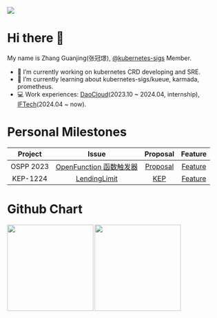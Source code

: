 ![](https://komarev.com/ghpvc/?username=B1F030)
# Hi there 👋
My name is Zhang Guanjing(张冠璟), [@kubernetes-sigs](https://github.com/kubernetes-sigs) Member.

- 🔭 I’m currently working on kubernetes CRD developing and SRE.
- 🌱 I’m currently learning about kubernetes-sigs/kueue, karmada, prometheus.
- 💻 Work experiences: [DaoCloud](https://daocloud.io)(2023.10 ~ 2024.04, internship), [IFTech](https://iftech.io)(2024.04 ~ now).

# Personal Milestones
|   Project   |                            Issue                             |                           Proposal                           |                           Feature                            |
| :---------: | :----------------------------------------------------------: | :----------------------------------------------------------: | :----------------------------------------------------------: |
|  OSPP 2023  | [OpenFunction 函数触发器](https://summer-ospp.ac.cn/2023/org/prodetail/236690243?lang=zh&list=pro) | [Proposal](https://github.com/OpenFunction/OpenFunction/blob/main/docs/proposals/20230726-integrate-keda-http-add-on.md) | [Feature](https://github.com/OpenFunction/OpenFunction/pull/483) |
|  KEP-1224   | [LendingLimit](https://github.com/kubernetes-sigs/kueue/issues/1224) | [KEP](https://github.com/kubernetes-sigs/kueue/tree/main/keps/1224-lending-limit) | [Feature](https://github.com/kubernetes-sigs/kueue/pull/1385) |

# Github Chart
<div style="display: flex; gap: 3px;">
  <img height="200px" src="https://github-readme-stats.vercel.app/api?username=B1F030&show_icons=true&theme=vue-dark&count_private=true&hide_rank=true&include_all_commits=true&hide=stars&card_width=180px"><img height="200px" src="https://github-readme-streak-stats.herokuapp.com/?user=B1F030&theme=vue-dark&date_format=%5BY.%5Dn.j&exclude_days=Sun%2CSat&card_width=400px">
<!--   <img height="200px" src="https://github-readme-stats.vercel.app/api/top-langs/?username=B1F030&layout=donut&theme=vue-dark"> -->
</div>
<!--
**B1F030/B1F030** is a ✨ _special_ ✨ repository because its `README.md` (this file) appears on your GitHub profile.

Here are some ideas to get you started:

- 🔭 I’m currently working on ...
- 🌱 I’m currently learning ...
- 👯 I’m looking to collaborate on ...
- 🤔 I’m looking for help with ...
- 💬 Ask me about ...
- 📫 How to reach me: ...
- 😄 Pronouns: ...
- ⚡ Fun fact: ...
-->

